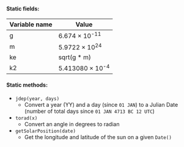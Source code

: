 #### Static fields:
Variable name | Value
------------- | -----
g | 6.674 × 10<sup>-11</sup>
m | 5.9722 × 10<sup>24</sup>
ke | sqrt(g * m)
k2 | 5.413080 × 10<sup>-4</sup>
#### Static methods:
* `jdep(year, days)`
  * Convert a year (YY) and a day (since `01 JAN`) to a Julian Date (number of total days since `01 JAN 4713 BC 12 UTC`)
* `torad(x)`
  * Convert an angle in degrees to radian
* `getSolarPosition(date)`
  * Get the longitude and latitude of the sun on a given `Date()`